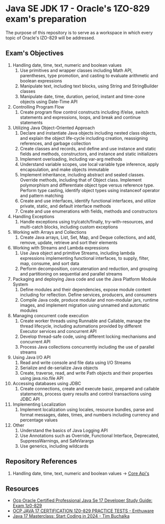 # Java SE JDK 17 - Oracle's 1ZO-829 exam's preparation

The purpose of this repository is to serve as a workspace in which every topic of Oracle's IZO-829 will be addressed.

## Exam's Objectives

<ol>
    <li>
        Handling date, time, text, numeric and boolean values
        <ol>
            <li>Use primitives and wrapper classes including Math API, parentheses, type promotion, and casting to evaluate arithmetic and boolean expressions</li>
            <li>Manipulate text, including text blocks, using String and StringBuilder classes</li>
            <li>Manipulate date, time, duration, period, instant and time-zone objects using Date-Time API</li>
        </ol>
    </li>
    <li>
        Controlling Program Flow
        <ol>
            <li>Create program flow control constructs including if/else, switch statements and expressions, loops, and break and continue statements</li>
        </ol>
    </li>
    <li>
        Utilizing Java Object-Oriented Approach
        <ol>
            <li>Declare and instantiate Java objects including nested class objects, and explain the object life-cycle including creation, reassigning references, and garbage collection</li>
            <li>Create classes and records, and define and use instance and static fields and methods, constructors, and instance and static initializers</li>
            <li>Implement overloading, including var-arg methods</li>
            <li>Understand variable scopes, use local variable type inference, apply encapsulation, and make objects immutable</li>
            <li>Implement inheritance, including abstract and sealed classes. Override methods, including that of Object class. Implement polymorphism and differentiate object type versus reference type. Perform type casting, identify object types using instanceof operator and pattern matching</li>
            <li>Create and use interfaces, identify functional interfaces, and utilize private, static, and default interface methods</li>
            <li>Create and use enumerations with fields, methods and constructors</li>
        </ol>
    </li>
    <li>
        Handling Exceptions
        <ol>
            <li>Handle exceptions using try/catch/finally, try-with-resources, and multi-catch blocks, including custom exceptions</li>
        </ol>
    </li>
    <li>
        Working with Arrays and Collections
        <ol>
            <li>Create Java arrays, List, Set, Map, and Deque collections, and add, remove, update, retrieve and sort their elements</li>
        </ol>
    </li>
    <li>
        Working with Streams and Lambda expressions
        <ol>
            <li>Use Java object and primitive Streams, including lambda expressions implementing functional interfaces, to supply, filter, map, consume, and sort data</li>
            <li>Perform decomposition, concatenation and reduction, and grouping and partitioning on sequential and parallel streams</li>
        </ol>
    </li>
    <li>
        Packaging and deploying Java code and use the Java Platform Module System
        <ol>
            <li>Define modules and their dependencies, expose module content including for reflection. Define services, producers, and consumers</li>
            <li>Compile Java code, produce modular and non-modular jars, runtime images, and implement migration using unnamed and automatic modules</li>
        </ol>
    </li>
    <li>
        Managing concurrent code execution
        <ol>
            <li>Create worker threads using Runnable and Callable, manage the thread lifecycle, including automations provided by different Executor services and concurrent API</li>
            <li>Develop thread-safe code, using different locking mechanisms and concurrent API</li>
            <li>Process Java collections concurrently including the use of parallel streams</li>
        </ol>
    </li>
    <li>
        Using Java I/O API
        <ol>
            <li>Read and write console and file data using I/O Streams</li>
            <li>Serialize and de-serialize Java objects</li>
            <li>Create, traverse, read, and write Path objects and their properties using java.nio.file API</li>
        </ol>
    </li>
    <li>
        Accessing databases using JDBC
        <ol>
            <li>Create connections, create and execute basic, prepared and callable statements, process query results and control transactions using JDBC API</li>
        </ol>
    </li>
    <li>
        Implementing Localization
        <ol>
            <li>Implement localization using locales, resource bundles, parse and format messages, dates, times, and numbers including currency and percentage values</li>
        </ol>
    </li>
    <li>
        Other
        <ol>
            <li>Understand the basics of Java Logging API</li>
            <li>Use Annotations such as Override, Functional Interface, Deprecated, SuppressWarnings, and SafeVarargs</li>
            <li>Use generics, including wildcards</li>
        </ol>
    </li>
</ol>

## Repository References

1. Handling date, time, text, numeric and boolean values -> [Core Api's](src/coreapis)

## Resources

- [Ocp Oracle Certified Professional Java Se 17 Developer Study Guide: Exam 1z0-829](https://www.amazon.com.br/Oracle-Certified-Professional-Developer-Study/dp/1119864585)
- [OCP JAVA 17 CERTIFICATION 1Z0-829 PRACTICE TESTS - Enthuware](https://enthuware.com/java-certification-mock-exams/oracle-certified-professional/ocp-java-17-exam-1z0-829)
- [Java 17 Masterclass: Start Coding in 2024 - Tim Buchalka](https://www.udemy.com/course/java-the-complete-java-developer-course)
